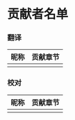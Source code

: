 贡献者名单
=======
### 翻译
| 昵称 | 贡献章节 |
|--------|--------|
|        |        |

### 校对
| 昵称 | 贡献章节 |
|--------|--------|
|        |        |
